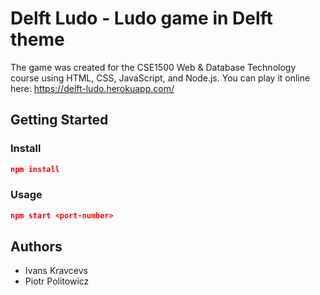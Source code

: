 # Delft Ludo - Ludo game in Delft theme
The game was created for the CSE1500 Web & Database Technology course using HTML, CSS, JavaScript, and Node.js. 
You can play it online here: https://delft-ludo.herokuapp.com/

## Getting Started

### Install
```json
npm install
```

### Usage
```json
npm start <port-number>
```

## Authors
* Ivans Kravcevs
* Piotr Politowicz